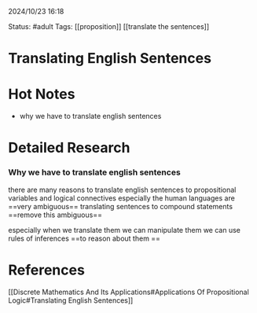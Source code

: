 2024/10/23
16:18

Status: #adult 
Tags: [[proposition]] [[translate the sentences]]
# Translating English Sentences


# Hot Notes
- why we have to translate english sentences
# Detailed Research

### Why we have to translate english sentences
there are many reasons to translate english sentences to propositional variables and logical connectives especially the human languages are ==very ambiguous== translating sentences to compound statements ==remove this ambiguous==

especially when we translate them we can manipulate them we can use rules of inferences ==to reason about them ==



# References

[[Discrete Mathematics And Its Applications#Applications Of Propositional Logic#Translating English Sentences]]
